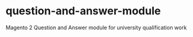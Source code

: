 # question-and-answer-module
Magento 2 Question and Answer module for university qualification work
